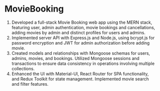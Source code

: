 # MovieBooking
1. Developed a full-stack Movie Booking web app using the MERN stack, featuring user, admin authentication, movie bookings and cancellations, adding movies by admin and distinct profiles for users and admins.
2. Implemented server API with Express.js and Node.js, using bcrypt.js for password encryption and JWT for admin authorization before adding movie.
3. Created models and relationships with Mongoose schemas for users, admins, movies, and bookings. Utilized Mongoose sessions and transactions to ensure data consistency in operations involving multiple collections.
4. Enhanced the UI with Material-UI, React Router for SPA functionality, and Redux Toolkit for state management. Implemented movie search and filter features.
   




